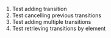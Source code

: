1. Test adding transition
2. Test cancelling previous transitions
3. Test adding multiple transitions
4. Test retrieving transitions by element